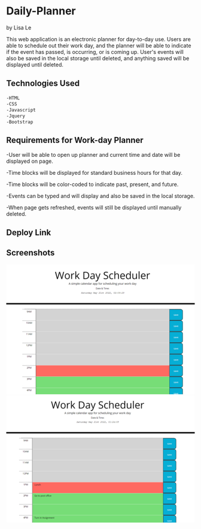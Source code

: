 # Daily-Planner

by Lisa Le

This web application is an electronic planner for day-to-day use. Users are able to schedule out their work day, and the planner will be able to indicate if the event has passed, is occurring, or is coming up. User's events will also be saved in the local storage until deleted, and anything saved will be displayed until deleted.

<h2> Technologies Used </h2>
    
    -HTML
    -CSS
    -Javascript
    -Jquery
    -Bootstrap

<h2> Requirements for Work-day Planner </h2>

-User will be able to open up planner and current time and date will be displayed on page.

-Time blocks will be displayed for standard business hours for that day.

-Time blocks will be color-coded to indicate past, present, and future.

-Events can be typed and will display and also be saved in the local storage.

-When page gets refreshed, events will still be displayed until manually deleted.

<h2> Deploy Link </h2>

<h2> Screenshots </h2>

![emptyWebpage](/assets/images/screenshot.PNG)
![filledWebpage](/assets/images/screenshot2.PNG)
